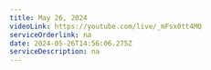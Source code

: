 ```yaml
---
title: May 26, 2024
videoLink: https://youtube.com/live/_mFsx0tt4MQ
serviceOrderlink: na
date: 2024-05-26T14:56:06.275Z
serviceDescription: n﻿a
---
```

